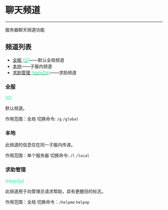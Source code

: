 # 聊天频道

---

服务器聊天频道功能

## 频道列表

- [全服 <font color=#00fb9a>[G]</font>](#全服)——默认全局频道
- [本地](#本地)——子服内频道
- [求助管理 <font color=#00fb9a>[HelpOp]</font>](#求助管理)——求助频道

### 全服

<font color=#00fb9a>[G]</font>

默认频道。

作用范围：全局
切换命令: `/g` `/global`

### 本地

此频道的信息仅在同一子服内传递。

作用范围：单个服务器
切换命令: `/l` `/local`

### 求助管理

<font color=#00fb9a>[HelpOp]</font>

此频道用于向管理员请求帮助，具有更醒目的标志。

作用范围：全局
切换命令：`/helpme` `helpop`
